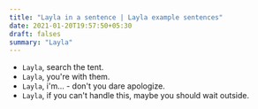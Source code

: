 ```yaml
---
title: "Layla in a sentence | Layla example sentences"
date: 2021-01-20T19:57:50+05:30
draft: falses
summary: "Layla"
---
```

- `Layla`, search the tent.
- `Layla`, you're with them.
- `Layla`, i'm... - don't you dare apologize.
- `Layla`, if you can't handle this, maybe you should wait outside.
                 
